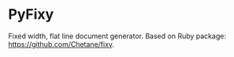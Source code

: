 # PyFixy
Fixed width, flat line document generator.
Based on Ruby package: https://github.com/Chetane/fixy. 
